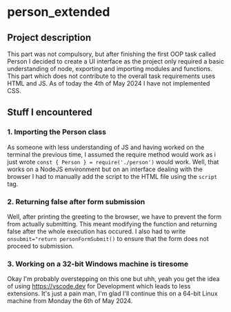 # person_extended

## Project description
This part was not compulsory, but after finishing the first OOP task called Person I decided to create a UI interface as the project only required a basic understanding of node,
exporting and importing modules and functions. This part which does not contribute to the overall task requirements uses HTML and JS. As of today the 4th of May 2024 I have 
not implemented CSS.

## Stuff I encountered 
### 1. Importing the Person class
As someone with less understanding of JS and having worked on the terminal the previous time, I assumed the require method would work as i just wrote `const { Person } = require('./person')` 
would work. Well, that works on a NodeJS environment but on an interface dealing with the browser I had to manually add the script to the HTML file using the `script` tag.

### 2. Returning false after form submission
Well, after printing the greeting to the browser, we have to prevent the form from actually submitting. This meant modifying the function and returning false after the whole execution
has occured. I also had to write `onsubmit="return personFormSubmit()` to ensure that the form does not proceed to submission.

### 3. Working on a 32-bit Windows machine is tiresome
Okay I'm probably overstepping on this one but uhh, yeah you get the idea of using https://vscode.dev for Development which leads to less extensions. It's just a pain man, I'm glad I'll
continue this on a 64-bit Linux machine from Monday the 6th of May 2024.
